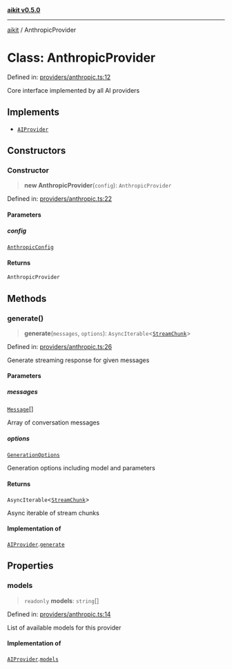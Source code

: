 [**aikit v0.5.0**](../README.md)

***

[aikit](../README.md) / AnthropicProvider

# Class: AnthropicProvider

Defined in: [providers/anthropic.ts:12](https://github.com/chinmaymk/aikit/blob/main/src/providers/anthropic.ts#L12)

Core interface implemented by all AI providers

## Implements

- [`AIProvider`](../interfaces/AIProvider.md)

## Constructors

### Constructor

> **new AnthropicProvider**(`config`): `AnthropicProvider`

Defined in: [providers/anthropic.ts:22](https://github.com/chinmaymk/aikit/blob/main/src/providers/anthropic.ts#L22)

#### Parameters

##### config

[`AnthropicConfig`](../interfaces/AnthropicConfig.md)

#### Returns

`AnthropicProvider`

## Methods

### generate()

> **generate**(`messages`, `options`): `AsyncIterable`\<[`StreamChunk`](../interfaces/StreamChunk.md)\>

Defined in: [providers/anthropic.ts:26](https://github.com/chinmaymk/aikit/blob/main/src/providers/anthropic.ts#L26)

Generate streaming response for given messages

#### Parameters

##### messages

[`Message`](../interfaces/Message.md)[]

Array of conversation messages

##### options

[`GenerationOptions`](../interfaces/GenerationOptions.md)

Generation options including model and parameters

#### Returns

`AsyncIterable`\<[`StreamChunk`](../interfaces/StreamChunk.md)\>

Async iterable of stream chunks

#### Implementation of

[`AIProvider`](../interfaces/AIProvider.md).[`generate`](../interfaces/AIProvider.md#generate)

## Properties

### models

> `readonly` **models**: `string`[]

Defined in: [providers/anthropic.ts:14](https://github.com/chinmaymk/aikit/blob/main/src/providers/anthropic.ts#L14)

List of available models for this provider

#### Implementation of

[`AIProvider`](../interfaces/AIProvider.md).[`models`](../interfaces/AIProvider.md#models)
